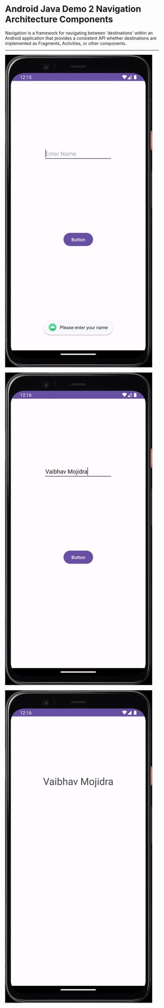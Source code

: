 # Android Java Demo 2 Navigation Architecture Components

Navigation is a framework for navigating between 'destinations' within an Android application that provides a consistent API whether destinations are implemented as Fragments, Activities, or other components.

___

[![Vaibhav Mojidra - 1.jpeg](https://raw.githubusercontent.com/VaibhavMojidra/Android-Java---Demo-2-Navigation-Architecture-Components/master/output/1.jpeg "Vaibhav Mojidra")](https://vaibhavmojidra.github.io/site/)

[![Vaibhav Mojidra - 2.jpeg](https://raw.githubusercontent.com/VaibhavMojidra/Android-Java---Demo-2-Navigation-Architecture-Components/master/output/2.jpeg "Vaibhav Mojidra")](https://vaibhavmojidra.github.io/site/)

[![Vaibhav Mojidra - 3.jpeg](https://raw.githubusercontent.com/VaibhavMojidra/Android-Java---Demo-2-Navigation-Architecture-Components/master/output/3.jpeg "Vaibhav Mojidra")](https://vaibhavmojidra.github.io/site/)